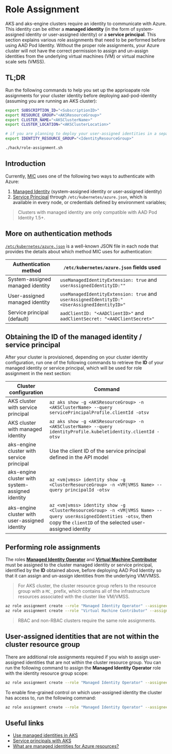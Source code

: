 # Role Assignment

AKS and aks-engine clusters require an identity to communicate with Azure. This identity can be either a **managed identity** (in the form of system-assigned identity or user-assigned identity) or a **service principal**. This section explains various role assignments that need to be performed before using AAD Pod Identity. Without the proper role assignments, your Azure cluster will not have the correct permission to assign and un-assign identities from the underlying virtual machines (VM) or virtual machine scale sets (VMSS).

## TL;DR

Run the following commands to help you set up the apprioapate role assignments for your cluster identity before deploying aad-pod-identity (assuming you are running an AKS cluster):

```bash
export SUBSCRIPTION_ID="<SubscriptionID>"
export RESOURCE_GROUP="<AKSResourceGroup>"
export CLUSTER_NAME="<AKSClusterName>"
export CLUSTER_LOCATION="<AKSClusterLocation>"

# if you are planning to deploy your user-assigned identities in a separate resource group
export IDENTITY_RESOURCE_GROUP="<IdentityResourceGroup>"

./hack/role-assignment.sh
```

## Introduction

Currently, [MIC](../../README.md#managed-identity-controller) uses one of the following two ways to authenticate with Azure:

1. [Managed Identity](https://docs.microsoft.com/en-us/azure/aks/use-managed-identity) (system-assigned identity or user-assigned identity)
2. [Service Principal](https://docs.microsoft.com/en-us/azure/aks/kubernetes-service-principal) through `/etc/kubernetes/azure.json`, which is available in every node, or credentials defined by environment variables;

> Clusters with managed identity are only compatible with AAD Pod Identity 1.5+.

## More on authentication methods

[`/etc/kubernetes/azure.json`](https://github.com/kubernetes-sigs/cloud-provider-azure/blob/master/docs/cloud-provider-config.md#auth-configs) is a well-known JSON file in each node that provides the details about which method MIC uses for authentication:

| Authentication method                  | `/etc/kubernetes/azure.json` fields used                                                     |
|----------------------------------------|---------------------------------------------------------------------------------------------|
| System-assigned managed identity       | `useManagedIdentityExtension: true` and `userAssignedIdentityID:""`                         |
| User-assigned managed identity         | `useManagedIdentityExtension: true` and `userAssignedIdentityID:"<UserAssignedIdentityID>"` |
| Service principal (default)            | `aadClientID: "<AADClientID>"` and `aadClientSecret: "<AADClientSecret>"`                   |

## Obtaining the ID of the managed identity / service principal

After your cluster is provisioned, depending on your cluster identity configuration, run one of the following commands to retrieve the **ID** of your managed identity or service principal, which will be used for role assignment in the next section:

| Cluster configuration                            | Command                                                                                                                                                                          |
|--------------------------------------------------|----------------------------------------------------------------------------------------------------------------------------------------------------------------------------------|
| AKS cluster with service principal               | `az aks show -g <AKSResourceGroup> -n <AKSClusterName> --query servicePrincipalProfile.clientId -otsv`                                                                           |
| AKS cluster with managed identity                | `az aks show -g <AKSResourceGroup> -n <AKSClusterName> --query identityProfile.kubeletidentity.clientId -otsv`                                                                   |
| aks-engine cluster with service principal        | Use the client ID of the service principal defined in the API model                                                                                                              |
| aks-engine cluster with system-assigned identity | `az <vm\|vmss> identity show -g <ClusterResourceGroup> -n <VM\|VMSS Name> --query principalId -otsv`                                                                             |
| aks-engine cluster with user-assigned identity   | `az <vm\|vmss> identity show -g <ClusterResourceGroup> -n <VM\|VMSS Name> --query userAssignedIdentities -otsv`, then copy the `clientID` of the selected user-assigned identity |

## Performing role assignments

The roles [**Managed Identity Operator**](https://docs.microsoft.com/en-us/azure/role-based-access-control/built-in-roles#managed-identity-operator) and [**Virtual Machine Contributor**](https://docs.microsoft.com/en-us/azure/role-based-access-control/built-in-roles#virtual-machine-contributor) must be assigned to the cluster managed identity or service principal, identified by the **ID** obtained above, before deploying AAD Pod Identity so that it can assign and un-assign identities from the underlying VM/VMSS.

> For AKS cluster, the cluster resource group refers to the resource group with a `MC_` prefix, which contains all of the infrastructure resources associated with the cluster like VM/VMSS.

```bash
az role assignment create --role "Managed Identity Operator" --assignee <ID> --scope /subscriptions/<SubscriptionID>/resourcegroups/<ClusterResourceGroup>
az role assignment create --role "Virtual Machine Contributor" --assignee <ID> --scope /subscriptions/<SubscriptionID>/resourcegroups/<ClusterResourceGroup>
```

> RBAC and non-RBAC clusters require the same role assignments.

## User-assigned identities that are not within the cluster resource group

There are additional role assignments required if you wish to assign user-assigned identities that are not within the cluster resource group. You can run the following command to assign the **Managed Identity Operator** role with the identity resource group scope:

```bash
az role assignment create --role "Managed Identity Operator" --assignee <ID> --scope /subscriptions/<SubscriptionID>/resourcegroups/<IdentityResourceGroup>
```

To enable fine-grained control on which user-assigned identity the cluster has access to, run the following command:

```bash
az role assignment create --role "Managed Identity Operator" --assignee <ID>  --scope /subscriptions/<SubscriptionID>/resourcegroups/<IdentityResourceGroup>/providers/Microsoft.ManagedIdentity/userAssignedIdentities/<IdentityName>
```

## Useful links

- [Use managed identities in AKS](https://docs.microsoft.com/en-us/azure/aks/use-managed-identity)
- [Service principals with AKS](https://docs.microsoft.com/en-us/azure/aks/kubernetes-service-principal)
- [What are managed identities for Azure resources?](https://docs.microsoft.com/en-us/azure/active-directory/managed-identities-azure-resources/overview)
